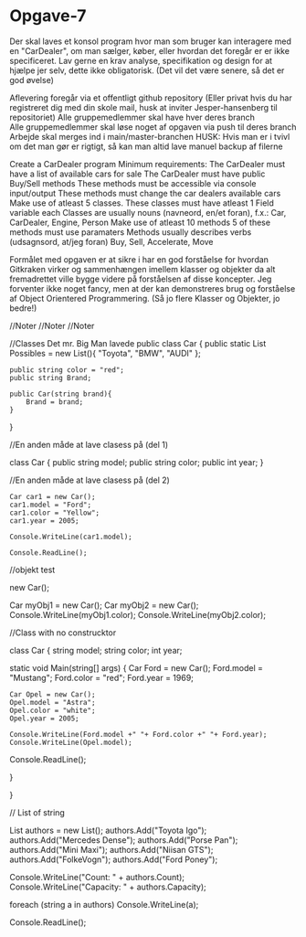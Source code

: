 # Opgave-7

Der skal laves et konsol program hvor man som bruger kan interagere med en "CarDealer", om man sælger, køber, eller hvordan det foregår er er ikke specificeret.
Lav gerne en krav analyse, specifikation og design for at hjælpe jer selv, dette ikke obligatorisk. (Det vil det være senere, så det er god øvelse)

Aflevering foregår via et offentligt github repository (Eller privat hvis du har registreret dig med din skole mail, husk at inviter Jesper-hansenberg til repositoriet)
Alle gruppemedlemmer skal have hver deres branch
Alle gruppemedlemmer skal løse noget af opgaven via push til deres branch
Arbejde skal merges ind i main/master-branchen
HUSK: Hvis man er i tvivl om det man gør er rigtigt, så kan man altid lave manuel backup af filerne

Create a CarDealer program
Minimum requirements:
The CarDealer must have a list of available cars for sale
The CarDealer must have public Buy/Sell methods
These methods must be accessible via console input/output
These methods must change the car dealers available cars
Make use of atleast 5 classes.
These classes must have atleast 1 Field variable each
Classes are usually nouns (navneord, en/et foran), f.x.:
Car, CarDealer, Engine, Person
Make use of atleast 10 methods
5 of these methods must use paramaters
Methods usually describes verbs (udsagnsord, at/jeg foran)
Buy, Sell, Accelerate, Move

Formålet med opgaven er at sikre i har en god forståelse for hvordan Gitkraken virker og sammenhængen imellem klasser og objekter da alt fremadrettet ville bygge videre på forståelsen af disse koncepter. Jeg forventer ikke noget fancy, men at der kan demonstreres brug og forståelse af Object Orientered Programmering. (Så jo flere Klasser og Objekter, jo bedre!)



//Noter
//Noter
//Noter

//Classes Det mr. Big Man lavede
public class Car
{
    public static List<string> Possibles = new List<string>(){
        "Toyota", "BMW", "AUDI"
    };

    public string color = "red";
    public string Brand;

    public Car(string brand){
        Brand = brand;
    }
}


//En anden måde at lave clasess på (del 1)

class Car
{
    public string model;
    public string color;
    public int year;
}


//En anden måde at lave clasess på (del 2)

    Car car1 = new Car();
    car1.model = "Ford";
    car1.color = "Yellow";
    car1.year = 2005;

    Console.WriteLine(car1.model);

    Console.ReadLine();


//objekt test

new Car();

Car myObj1 = new Car();
Car myObj2 = new Car();
Console.WriteLine(myObj1.color);
Console.WriteLine(myObj2.color);


//Class with no construcktor

class Car 
{
  string model;
  string color;
  int year;

  static void Main(string[] args)
  {
    Car Ford = new Car();
    Ford.model = "Mustang";
    Ford.color = "red";
    Ford.year = 1969;

    Car Opel = new Car();
    Opel.model = "Astra";
    Opel.color = "white";
    Opel.year = 2005;

    Console.WriteLine(Ford.model +" "+ Ford.color +" "+ Ford.year);
    Console.WriteLine(Opel.model);

Console.ReadLine();

  }
  
}


// List of string

List<string> authors = new List<string>();
authors.Add("Toyota Igo");
authors.Add("Mercedes Dense");
authors.Add("Porse Pan");
authors.Add("Mini Maxi");
authors.Add("Niisan GTS");
authors.Add("FolkeVogn");
authors.Add("Ford Poney");

Console.WriteLine("Count: " + authors.Count);
Console.WriteLine("Capacity: " + authors.Capacity);

foreach (string a in authors)
    Console.WriteLine(a);

Console.ReadLine();

